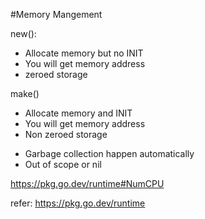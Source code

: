 #Memory Mangement

new(): 
- Allocate memory but no INIT
- You will get memory address
- zeroed storage

make()
- Allocate memory and INIT
- You will get memory address
- Non zeroed storage


* Garbage collection happen automatically
* Out of scope or nil

https://pkg.go.dev/runtime#NumCPU

refer: https://pkg.go.dev/runtime